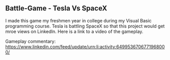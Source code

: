 ## Battle-Game - Tesla Vs SpaceX

I made this game my freshmen year in college during my Visual Basic programming course. Tesla is battling SpaceX so that this project would get mroe views on LinkedIn. Here is a link to a video of the gameplay.

Gameplay commentary: https://www.linkedin.com/feed/update/urn:li:activity:6499536706771968000/
